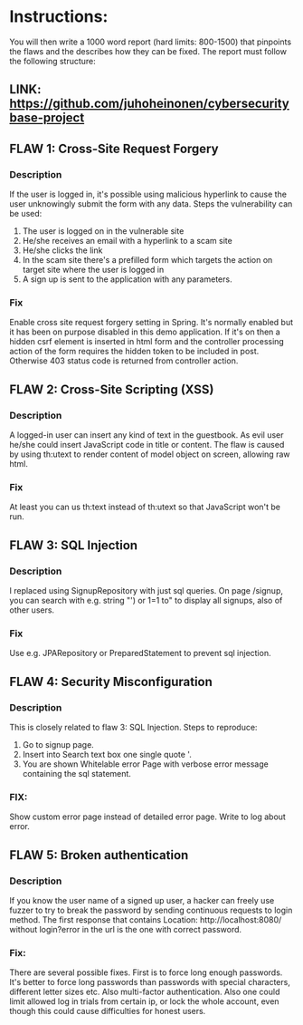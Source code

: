 # Instructions:
You will then write a 1000 word report (hard limits: 800-1500) that pinpoints the flaws and the describes how they can be fixed.
The report must follow the following structure:

## LINK: https://github.com/juhoheinonen/cybersecuritybase-project

## FLAW 1: Cross-Site Request Forgery

### Description

If the user is logged in, it's possible using malicious hyperlink to cause the
user unknowingly submit the form with any data. Steps the vulnerability can be
used:
1) The user is logged on in the vulnerable site
2) He/she receives an email with a hyperlink to a scam site
3) He/she clicks the link
4) In the scam site there's a prefilled form which targets the action on target
site where the user is logged in
5) A sign up is sent to the application with any parameters.

### Fix

Enable cross site request forgery setting in Spring.
It's normally enabled but it has been on purpose disabled in this demo application.
If it's on then a hidden csrf element is inserted in html form and the controller
processing action of the form requires the hidden token to be included in post.
Otherwise 403 status code is returned from controller action.

## FLAW 2: Cross-Site Scripting (XSS)

### Description

A logged-in user can insert any kind of text in the guestbook. As evil user he/she could insert JavaScript code
in title or content. The flaw is caused by using th:utext to render content of model object on screen, allowing raw html.

### Fix

At least you can us th:text instead of th:utext so that JavaScript won't be run.

## FLAW 3: SQL Injection

### Description

I replaced using SignupRepository with just sql queries. On page /signup, you can search with e.g. string "') or 1=1 to" to display all signups, also of other users.

### Fix

Use e.g. JPARepository or PreparedStatement to prevent sql injection.

## FLAW 4: Security Misconfiguration

### Description

This is closely related to flaw 3: SQL Injection.
Steps to reproduce:
1) Go to signup page.
2) Insert into Search text box one single quote '.
3) You are shown Whitelable error Page with verbose error message containing the sql statement.

### FIX:

Show custom error page instead of detailed error page. Write to log about error.

## FLAW 5: Broken authentication

### Description

If you know the user name of a signed up user, a hacker can freely use fuzzer to try to break the password by
sending continuous requests to login method. The first response that contains Location: http://localhost:8080/ without login?error in the url is the one with
correct password.

### Fix:

There are several possible fixes. First is to force long enough passwords. It's better to force long passwords than passwords with special characters, different letter
sizes etc. Also multi-factor authentication. Also one could limit allowed log in trials from certain ip, or lock the whole account, even though this could cause difficulties for
honest users.
